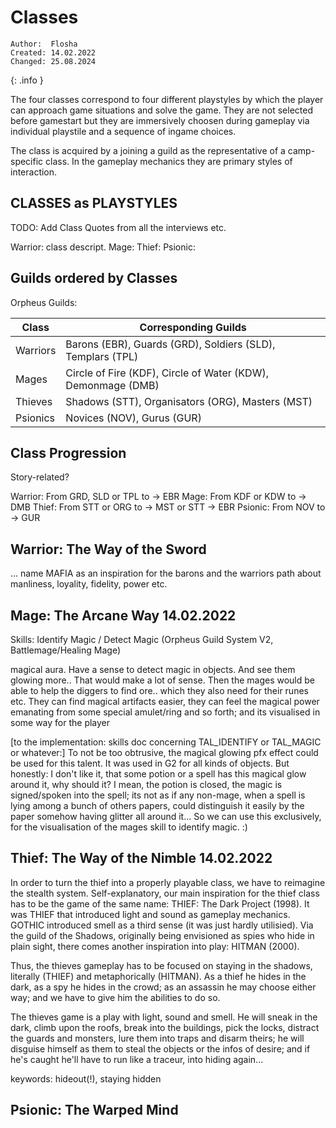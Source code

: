 # Classes

```
Author:  Flosha
Created: 14.02.2022
Changed: 25.08.2024
```
{: .info }

The four classes correspond to four different playstyles by which the player can approach game situations and solve the game. They are not selected before gamestart but they are immersively choosen during gameplay via individual playstile and a sequence of ingame choices. 

The class is acquired by a joining a guild as the representative of a camp-specific class.
In the gameplay mechanics they are primary styles of interaction.



## CLASSES as PLAYSTYLES

TODO: Add Class Quotes from all the interviews etc.

Warrior: class descript.
Mage:
Thief:
Psionic:




## Guilds ordered by Classes

Orpheus Guilds:

| Class    | Corresponding Guilds |
|----------|----------------------|
| Warriors | Barons (EBR), Guards (GRD), Soldiers (SLD), Templars (TPL) |
| Mages    | Circle of Fire (KDF), Circle of Water (KDW), Demonmage (DMB) |
| Thieves  | Shadows (STT), Organisators (ORG), Masters (MST) |
| Psionics | Novices (NOV), Gurus (GUR) |


## Class Progression
Story-related?

Warrior: From GRD, SLD or TPL to -> EBR
Mage: From KDF or KDW to -> DMB
Thief: From STT or ORG to -> MST or STT -> EBR 
Psionic: From NOV to -> GUR


## Warrior: The Way of the Sword

... name MAFIA as an inspiration for the barons and the warriors path about manliness, loyality, fidelity, power etc. 



## Mage: The Arcane Way	14.02.2022

Skills:
Identify Magic / Detect Magic  (Orpheus Guild System V2, Battlemage/Healing Mage)

magical aura. Have a sense to detect magic in objects. And see them glowing more.. That would make a lot of sense. Then the mages would be able to help the diggers to find ore.. which they also need for their runes etc. They can find magical artifacts easier, they can feel the magical power emanating from some special amulet/ring and so forth; and its visualised in some way for the player


[to the implementation: skills doc concerning TAL_IDENTIFY or TAL_MAGIC or whatever:]
To not be too obtrusive, the magical glowing pfx effect could be used for this talent. It was used in G2 for all kinds of objects. But honestly: I don't like it, that some potion or a spell has this magical glow around it, why should it? I mean, the potion is closed, the magic is signed/spoken into the spell; its not as if any non-mage, when a spell is lying among a bunch of others papers, could distinguish it easily by the paper somehow having glitter all around it... So we can use this exclusively, for the visualisation of the mages skill to identify magic. :)



## Thief: The Way of the Nimble	14.02.2022

In order to turn the thief into a properly playable class, we have to reimagine the stealth system. Self-explanatory, our main inspiration for the thief class has to be the game of the same name: THIEF: The Dark Project (1998). It was THIEF that introduced light and sound as gameplay mechanics. GOTHIC introduced smell as a third sense (it was just hardly utilisied). Via the guild of the Shadows, originally being envisioned as spies who hide in plain sight, there comes another inspiration into play: HITMAN (2000). 

Thus, the thieves gameplay has to be focused on staying in the shadows, literally (THIEF) and metaphorically (HITMAN). As a thief he hides in the dark, as a spy he hides in the crowd; as an assassin he may choose either way; and we have to give him the abilities to do so. 

The thieves game is a play with light, sound and smell. He will sneak in the dark, climb upon the roofs, break into the buildings, pick the locks, distract the guards and monsters, lure them into traps and disarm theirs; he will disguise himself as them to steal the objects or the infos of desire; and if he's caught he'll have to run like a traceur, into hiding again... 

keywords: hideout(!), staying hidden



## Psionic: The Warped Mind



<style>

    main {
        background: url("/_img/bg/code.jpg");
        background-position: top right;
        background-size: 80%;
        background-repeat: no-repeat;
        width: 100%;
    }

</style>